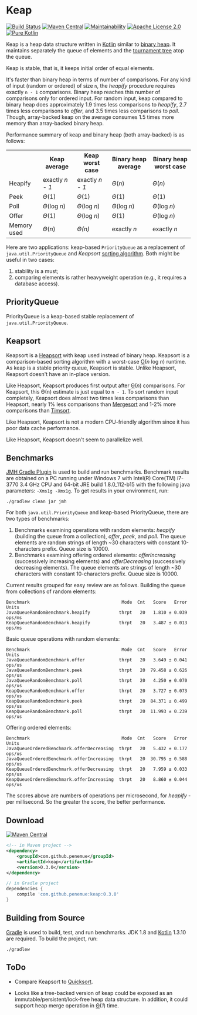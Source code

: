# Keap

[![Build Status](https://img.shields.io/travis/penemue/keap.svg)](https://travis-ci.org/penemue/keap)
[![Maven Central](https://maven-badges.herokuapp.com/maven-central/com.github.penemue/keap/badge.svg)](http://search.maven.org/#search%7Cga%7C1%7Ccom.github.penemue.keap)
[![Maintainability](https://api.codeclimate.com/v1/badges/4161941d1fdf6859d61f/maintainability)](https://codeclimate.com/github/penemue/keap/maintainability)
[![Apache License 2.0](https://img.shields.io/badge/License-Apache%202.0-blue.svg)](http://www.apache.org/licenses/LICENSE-2.0.html)
[![Pure Kotlin](https://img.shields.io/badge/100%25-kotlin-orange.svg)](https://kotlinlang.org)

Keap is a heap data structure written in [Kotlin](http://kotlinlang.org) similar to
[binary heap](https://en.wikipedia.org/wiki/Binary_heap). It maintains separately the queue of elements and the
[tournament tree](http://www.geeksforgeeks.org/tournament-tree-and-binary-heap) atop the queue. 

Keap is stable, that is, it keeps initial order of equal elements.

It's faster than binary heap in terms of number of comparisons. For any kind of input (random or ordered) of size `n`,
the *heapify* procedure requires exactly `n - 1` comparisons. Binary heap reaches this number of comparisons
only for ordered input. For random input, keap compared to binary heap does approximately 1.9 times less comparisons
to *heapify*, 2.7 times less comparisons to *offer*, and 3.5 times less comparisons to *poll*.
Though, array-backed keap on the average consumes 1.5 times more memory than array-backed binary heap.

Performance summary of keap and binary heap (both array-backed) is as follows:
<table>
<tr>
<th></th>
<th>Keap average</th>
<th>Keap worst case</th>
<th>Binary heap average</th>
<th>Binary heap worst case</th>
</tr>
<tr>
<td>Heapify</td>
<td>exactly <i>n - 1</i></td>
<td>exactly <i>n - 1</i></td>
<td><i>Θ</i>(<i>n</i>)</td>
<td><i>Θ</i>(<i>n</i>)</td>
</tr>
<tr>
<td>Peek</td>
<td><i>Θ</i>(1)</td>
<td><i>Θ</i>(1)</td>
<td><i>Θ</i>(1)</td>
<td><i>Θ</i>(1)</td>
</tr>
<tr>
<td>Poll</td>
<td><i>Θ</i>(log <i>n</i>)</td>
<td><i>Θ</i>(log <i>n</i>)</td>
<td><i>Θ</i>(log <i>n</i>)</td>
<td><i>Θ</i>(log <i>n</i>)</td>
</tr>
<tr>
<td>Offer</td>
<td><i>Θ</i>(1)</td>
<td><i>Θ</i>(log <i>n</i>)</td>
<td><i>Θ</i>(1)</td>
<td><i>Θ</i>(log <i>n</i>)</td>
</tr>
<tr>
<td>Memory used</td>
<td><i>Θ</i>(<i>n</i>)</td>
<td><i>Θ(<i>n</i>)</td>
<td>exactly <i>n</i></td>
<td>exactly <i>n</i></td>
</tr>
</table>

Here are two applications: keap-based `PriorityQueue` as a replacement of `java.util.PriorityQueue` and *Keapsort*
[sorting algorithm](https://www.scaler.com/topics/data-structures/sorting-algorithms/). Both might be useful in two cases:

1. stability is a must;
1. comparing elements is rather heavyweight operation (e.g., it requires a database access).

## PriorityQueue
PriorityQueue is a keap-based stable replacement of `java.util.PriorityQueue`.

## Keapsort
Keapsort is a [Heapsort](https://en.wikipedia.org/wiki/Heapsort) with keap used instead of binary heap. Keapsort is a
comparison-based sorting algorithm with a worst-case [O](https://en.wikipedia.org/wiki/Big_O_notation)(*n* log *n*)
runtime. As keap is a stable priority queue, Keapsort is stable. Unlike Heapsort, Keapsort doesn't have an in-place
version.

Like Heapsort, Keapsort produces first output after [Θ](https://en.wikipedia.org/wiki/Big_O_notation)(*n*) comparisons.
For Keapsort, this Θ(n) estimate is just equal to `n - 1`. To sort random input completely, Keapsort does almost
two times less comparisons than Heapsort, nearly 1% less comparisons than
[Mergesort](https://en.wikipedia.org/wiki/Merge_sort) and 1-2% more comparisons than
[Timsort](https://en.wikipedia.org/wiki/Timsort).

Like Heapsort, Keapsort is not a modern CPU-friendly algorithm since it has poor data cache performance.

Like Heapsort, Keapsort doesn't seem to parallelize well.


## Benchmarks
[JMH Gradle Plugin](https://github.com/melix/jmh-gradle-plugin) is used to build and run benchmarks.
Benchmark results are obtained on a PC running under Windows 7 with Intel(R) Core(TM) i7-3770 3.4 GHz CPU
and 64-bit JRE build 1.8.0_112-b15 with the following java parameters: `-Xms1g -Xmx1g`. To get results in your
environment, run:

    ./gradlew clean jar jmh

For both `java.util.PriorityQueue` and keap-based PriorityQueue, there are two types of benchmarks:

 1. Benchmarks examining operations with random elements: *heapify* (building the queue from a collection), *offer*,
 *peek*, and *poll*. The queue elements are random strings of length ~30 characters with constant 10-characters prefix.
 Queue size is 10000.
 1. Benchmarks examining offering ordered elements: *offerIncreasing* (successively increasing elements) and
 *offerDecreasing* (successively decreasing elements). The queue elements are strings of length ~30
 characters with constant 10-characters prefix. Queue size is 10000.

Current results grouped for easy review are as follows. Building the queue from collections of random elements:
```
Benchmark                                   Mode  Cnt   Score   Error   Units
JavaQueueRandomBenchmark.heapify           thrpt   20   1.810 ± 0.039  ops/ms
KeapQueueRandomBenchmark.heapify           thrpt   20   3.487 ± 0.013  ops/ms
```
Basic queue operations with random elements:
```
Benchmark                                   Mode  Cnt   Score   Error   Units
JavaQueueRandomBenchmark.offer             thrpt   20   3.649 ± 0.041  ops/us
JavaQueueRandomBenchmark.peek              thrpt   20  79.458 ± 0.626  ops/us
JavaQueueRandomBenchmark.poll              thrpt   20   4.250 ± 0.070  ops/us
KeapQueueRandomBenchmark.offer             thrpt   20   3.727 ± 0.073  ops/us
KeapQueueRandomBenchmark.peek              thrpt   20  84.371 ± 0.499  ops/us
KeapQueueRandomBenchmark.poll              thrpt   20  11.993 ± 0.239  ops/us
```
Offering ordered elements:
```
Benchmark                                   Mode  Cnt   Score   Error   Units
JavaQueueOrderedBenchmark.offerDecreasing  thrpt   20   5.432 ± 0.177  ops/us
JavaQueueOrderedBenchmark.offerIncreasing  thrpt   20  30.795 ± 0.588  ops/us
KeapQueueOrderedBenchmark.offerDecreasing  thrpt   20   7.959 ± 0.033  ops/us
KeapQueueOrderedBenchmark.offerIncreasing  thrpt   20   8.860 ± 0.044  ops/us
```
The scores above are numbers of operations per microsecond, for *heapify* - per millisecond. So the greater the score,
the better performance.

## Download
[![Maven Central](https://maven-badges.herokuapp.com/maven-central/com.github.penemue/keap/badge.svg)](http://search.maven.org/#search%7Cga%7C1%7Ccom.github.penemue.keap)
```xml
<!-- in Maven project -->
<dependency>
    <groupId>com.github.penemue</groupId>
    <artifactId>keap</artifactId>
    <version>0.3.0</version>
</dependency>
```
```groovy
// in Gradle project
dependencies {
    compile 'com.github.penemue:keap:0.3.0'
}
```

## Building from Source
[Gradle](http://www.gradle.org) is used to build, test, and run benchmarks. JDK 1.8 and [Kotlin](http://kotlinlang.org)
1.3.10 are required. To build the project, run:

    ./gradlew

## ToDo

- Compare Keapsort to [Quicksort](https://en.wikipedia.org/wiki/Quicksort).

- Looks like a tree-backed version of keap could be exposed as an immutable/persistent/lock-free heap data structure.
In addition, it could support heap merge operation in
[Θ](https://en.wikipedia.org/wiki/Big_O_notation)(*1*) time.
